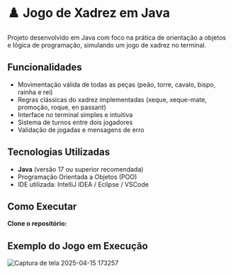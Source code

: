 # ♟️ Jogo de Xadrez em Java

Projeto desenvolvido em Java com foco na prática de orientação a objetos e lógica de programação, simulando um jogo de xadrez no terminal.

## Funcionalidades

- Movimentação válida de todas as peças (peão, torre, cavalo, bispo, rainha e rei)  
- Regras clássicas do xadrez implementadas (xeque, xeque-mate, promoção, roque, en passant)  
- Interface no terminal simples e intuitiva  
- Sistema de turnos entre dois jogadores  
- Validação de jogadas e mensagens de erro

## Tecnologias Utilizadas

- **Java** (versão 17 ou superior recomendada)
- Programação Orientada a Objetos (POO)
- IDE utilizada: IntelliJ IDEA / Eclipse / VSCode

## Como Executar

 **Clone o repositório:**

## Exemplo do Jogo em Execução

![Captura de tela 2025-04-15 173257](https://github.com/user-attachments/assets/79fc5f42-77c8-413c-876a-2b877c0c8ee3)
 

